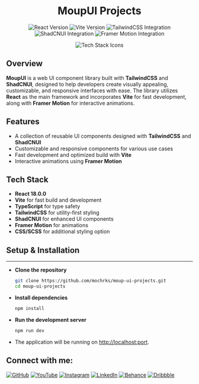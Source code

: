 <h1 align="center">MoupUI Projects</h1>

<p align="center">
  <img src="https://img.shields.io/badge/React-18.0.0-blue" alt="React Version" />
  <img src="https://img.shields.io/badge/Vite-4.0.0-green" alt="Vite Version" />
  <img src="https://img.shields.io/badge/TailwindCSS-Integrated-06B6D4" alt="TailwindCSS Integration" />
  <img src="https://img.shields.io/badge/ShadCNUI-Integrated-1D4ED8" alt="ShadCNUI Integration" />
  <img src="https://img.shields.io/badge/FramerMotion-Animations-ff69b4" alt="Framer Motion Integration" />
</p>

<p align="center">
  <img src="https://skillicons.dev/icons?i=react,vite,tailwind,scss" alt="Tech Stack Icons" />
</p>

## Overview

**MoupUI** is a web UI component library built with **TailwindCSS** and **ShadCNUI**, designed to help developers create visually appealing, customizable, and responsive interfaces with ease. The library utilizes **React** as the main framework and incorporates **Vite** for fast development, along with **Framer Motion** for interactive animations.

## Features

- A collection of reusable UI components designed with **TailwindCSS** and **ShadCNUI**
- Customizable and responsive components for various use cases
- Fast development and optimized build with **Vite**
- Interactive animations using **Framer Motion**


## Tech Stack

- **React 18.0.0**
- **Vite** for fast build and development
- **TypeScript** for type safety
- **TailwindCSS** for utility-first styling
- **ShadCNUI** for enhanced UI components
- **Framer Motion** for animations
- **CSS/SCSS** for additional styling option

## Setup & Installation

---

- **Clone the repository**

    ```bash
    git clone https://github.com/mochrks/moup-ui-projects.git
    cd moup-ui-projects
    ```

- **Install dependencies**

    ```bash
    npm install
    ```

- **Run the development server**

    ```bash
    npm run dev
    ```

- The application will be running on [http://localhost:port](http://localhost:port).


## Connect with me:
[![GitHub](https://img.shields.io/badge/GitHub-333?style=for-the-badge&logo=github&logoColor=white)](https://github.com/mochrks)
[![YouTube](https://img.shields.io/badge/YouTube-FF0000?style=for-the-badge&logo=youtube&logoColor=white)](https://youtube.com/@Gdvisuel)
[![Instagram](https://img.shields.io/badge/Instagram-E4405F?style=for-the-badge&logo=instagram&logoColor=white)](https://instagram.com/mochrks)
[![LinkedIn](https://img.shields.io/badge/LinkedIn-0077B5?style=for-the-badge&logo=linkedin&logoColor=white)](https://linkedin.com/in/mochrks)
[![Behance](https://img.shields.io/badge/Behance-1769FF?style=for-the-badge&logo=behance&logoColor=white)](https://behance.net/mochrks)
[![Dribbble](https://img.shields.io/badge/Dribbble-EA4C89?style=for-the-badge&logo=dribbble&logoColor=white)](https://dribbble.com/mochrks)